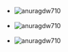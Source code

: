 <ul>
<li><img align="left" src="https://github-readme-streak-stats.herokuapp.com/?user=anuragdw710" alt="anuragdw710" /></li>
<br/>
<li><img align="left" src="https://github-readme-stats.vercel.app/api?username=anuragdw710&show_icons=true&theme=maroongold" alt="anuragdw710" /></li>
<br/>
 <li><img align="left" src="https://github-readme-stats.vercel.app/api/top-langs/?username=anuragdw710&layout=compact" alt="anuragdw710" /><br/></li>
</ul>

<!-- [![Top Langs](https://github-readme-stats.vercel.app/api/top-langs/?username=anuragdw710&layout=compact)](https://github.com/anuragdw710/github-readme-stats)  -->


<!--
**anuragdw710/anuragdw710** is a ✨ _special_ ✨ repository because its `README.md` (this file) appears on your GitHub profile.

Here are some ideas to get you started:

- 🔭 I’m currently working on ...
- 🌱 I’m currently learning ...
- 👯 I’m looking to collaborate on ...
- 🤔 I’m looking for help with ...
- 💬 Ask me about ...
- 📫 How to reach me: ...
- 😄 Pronouns: ...
- ⚡ Fun fact: ...
-->
